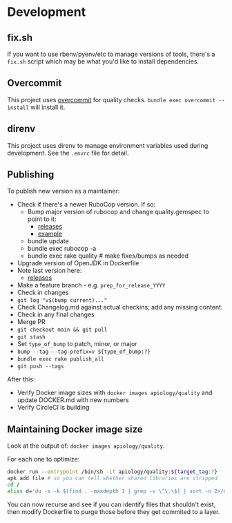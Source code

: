 # Development

## fix.sh

If you want to use rbenv/pyenv/etc to manage versions of tools,
there's a `fix.sh` script which may be what you'd like to install
dependencies.

## Overcommit

This project uses [overcommit](https://github.com/sds/overcommit) for
quality checks.  `bundle exec overcommit --install` will install it.

## direnv

This project uses direnv to manage environment variables used during
development.  See the `.envrc` file for detail.

## Publishing

To publish new version as a maintainer:

* Check if there's a newer RuboCop version.  If so:
  * Bump major version of rubocop and change quality.gemspec to point to it:
    * [releases](https://github.com/rubocop-hq/rubocop/releases)
    * [example](https://github.com/apiology/quality/blob/master/quality.gemspec#L45)
  * bundle update
  * bundle exec rubocop -a
  * bundle exec rake quality # make fixes/bumps as needed
* Upgrade version of OpenJDK in Dockerfile
* Note last version here:
  * [releases](https://rubygems.org/gems/quality)
* Make a feature branch - e.g. `prep_for_release_YYYY`
* Check in changes
* `git log "v$(bump current)..."`
* Check Changelog.md against actual checkins; add any missing content.
* Check in any final changes
* Merge PR
* `git checkout main && git pull`
* `git stash`
* Set `type_of_bump` to patch, minor, or major
* `bump --tag --tag-prefix=v ${type_of_bump:?}`
* `bundle exec rake publish_all`
* `git push --tags`

After this:

* Verify Docker image sizes with `docker images apiology/quality` and update
  DOCKER.md with new numbers
* Verify CircleCI is building

## Maintaining Docker image size

Look at the output of: `docker images apiology/quality`.

For each one to optimize:

```sh
docker run --entrypoint /bin/sh -it apiology/quality:${target_tag:?}
apk add file # so you can tell whether shared libraries are stripped
cd /
alias d='du -s -k $(find . -maxdepth 1 | grep -v \^\.\$) | sort -n 2>/dev/null'
```

You can now recurse and see if you can identify files that shouldn't
exist, then modify Dockerfile to purge those before they get commited
to a layer.
